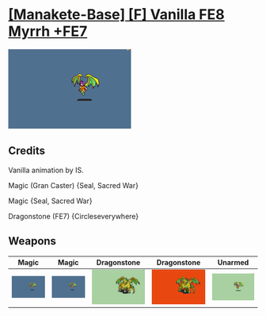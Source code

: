 # [\[Manakete-Base\] \[F\] Vanilla FE8 Myrrh +FE7](./)

<img src="./6.%20Magic/Magic_000.png" alt="[Manakete-Base] [F] Vanilla FE8 Myrrh +FE7 standing" />

## Credits

Vanilla animation by IS.

Magic (Gran Caster) {Seal, Sacred War}

Magic {Seal, Sacred War}

Dragonstone (FE7) {Circleseverywhere}

## Weapons


|Magic |Magic |Dragonstone |Dragonstone |Unarmed |
|  :---: | :---: | :---: | :---: | :---: |
| <img alt="Magic animation" src="./6.%20Magic/Magic.gif" /> | <img alt="Magic animation" src="./6.%20Magic%20(Gran%20Caster)/Magic.gif" /> | <img alt="Dragonstone animation" src="./8.%20Dragonstone/Dragonstone.gif" /> | <img alt="Dragonstone animation" src="./8.%20Dragonstone%20(FE7)/Dragonstone.gif" /> | <img alt="Unarmed animation" src="./8.%20Unarmed/Unarmed.gif" /> |

